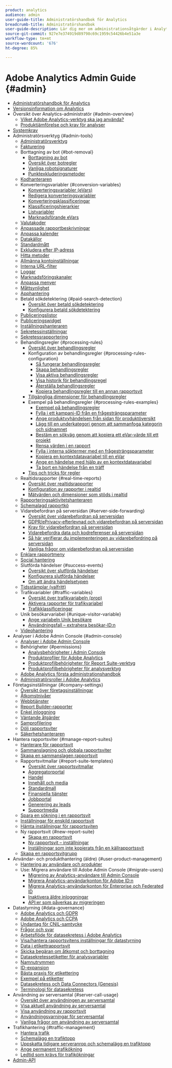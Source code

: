 ```yaml
---
product: analytics
audience: admin
user-guide-title: Administratörshandbok för Analytics
breadcrumb-title: Administratörshandbok
user-guide-description: Lär dig mer om administrationsåtgärder i Analytics, som att hantera användare och produkter i Experience Cloud Admin Console, konfigurera rapportsviter med mera.
source-git-commit: 927e7e374919d89798c69c1959c54426b4e51a3e
workflow-type: tm+mt
source-wordcount: '676'
ht-degree: 85%

---
```



# Adobe Analytics Admin Guide {#admin}

+ [Administratörshandbok för Analytics](home.md)
+ [Versionsinformation om Analytics](https://experienceleague.adobe.com/docs/analytics/release-notes/latest.html)
+ Översikt över Analytics-administratör {#admin-overview}
   + [Vilket Adobe Analytics-verktyg ska jag använda?](c-analytics-product-comparison/which-analytics-tool.md)
   + [Produktjämförelse och krav för analyser](c-analytics-product-comparison/analytics-product-comparison.md)
+ [Systemkrav](sys-reqs.md)
+ Administratörsverktyg {#admin-tools}
   + [Administratörsverktyg](admin/c-admin-tools.md)
   + [Fakturering](admin/billing-admin.md)
   + Borttagning av bot {#bot-removal}
      + [Borttagning av bot](admin/bot-removal/bot-removal.md)
      + [Översikt över botregler](admin/bot-removal/bot-rules.md)
      + [Vanliga robotsignaturer](admin/bot-removal/bot-signatures.md)
      + [Punktexkluderingsmetoder](admin/bot-removal/bot-exclusion-methods.md)
   + [Kodhanteraren](admin/code-manager-admin.md)
   + Konverteringsvariabler {#conversion-variables}
      + [Konverteringsvariabler (eVars)](admin/conversion-var-admin/conversion-var-admin.md)
      + [Redigera konverteringsvariabler](admin/conversion-var-admin/t-conversion-variables-admin.md)
      + [Konverteringsklassificeringar](admin/conversion-var-admin/conversion-classifications.md)
      + [Klassificeringshierarkier](admin/conversion-var-admin/classification-hierarchies.md)
      + [Listvariabler](admin/conversion-var-admin/list-var-admin.md)
      + [Marknadsförande eVars](admin/conversion-var-admin/merchandising-evars.md)
   + [Valutakoder](admin/currency.md)
   + [Anpassade rapportbeskrivningar](admin/custom-desc-admin.md)
   + [Anpassa kalender](admin/custom-calendar.md)
   + [Datakällor](admin/data-sources.md)
   + [Standardmått](admin/default-metrics.md)
   + [Exkludera efter IP-adress](admin/exclude-ip.md)
   + [Hitta metoder](admin/finding-methods.md)
   + [Allmänna kontoinställningar](admin/general-acct-settings-admin.md)
   + [Interna URL-filter](admin/internal-url-filter-admin.md)
   + [Loggar](admin/logs.md)
   + [Marknadsföringskanaler](admin/marketing-channels-admin.md)
   + [Anpassa menyer](admin/customize-menus.md)
   + [Måttsynlighet](admin/metric-visibility.md)
   + [Apphantering](admin/mobile-management.md)
   + Betald sökdetektering {#paid-search-detection}
      + [Översikt över betald sökdetektering](admin/paid-search-detection/paid-search-detection.md)
      + [Konfigurera betald sökdetektering](admin/paid-search-detection/t-paid-search-detection.md)
   + [Publiceringslistor](admin/publishing-list.md)
   + [Publiceringswidget](admin/publishing-widgets-admin.md)
   + [Inställningshanteraren](admin/preferences-manager.md)
   + [Sekretessinställningar](admin/privacy-settings.md)
   + [Sekretessrapportering](admin/privacy-reporting.md)
   + Behandlingsregler {#processing-rules}
      + [Översikt över behandlingsregler](admin/c-processing-rules/processing-rules.md)
      + Konfiguration av behandlingsregler {#processing-rules-configuration}
         + [Så fungerar behandlingsregler](admin/c-processing-rules/c-processing-rules-configuration/processing-rules-about.md)
         + [Skapa behandlingsregler](admin/c-processing-rules/c-processing-rules-configuration/t-processing-rules.md)
         + [Visa aktiva behandlingsregler](admin/c-processing-rules/c-processing-rules-configuration/t-processing-rules-view.md)
         + [Visa historik för behandlingsregel](admin/c-processing-rules/c-processing-rules-configuration/t-processing-rule-view-history.md)
         + [Återställa behandlingsregler](admin/c-processing-rules/c-processing-rules-configuration/t-processing-rules-restore.md)
         + [Kopiera behandlingsregler till en annan rapportsvit](admin/c-processing-rules/c-processing-rules-configuration/t-processing-rules-copy-to-rs.md)
      + [Tillgängliga dimensioner för behandlingsregler](admin/c-processing-rules/processing-rule-dimensions.md)
      + Exempel på behandlingsregler {#processing-rules-examples}
         + [Exempel på behandlingsregler](admin/c-processing-rules/processing-rules-examples/processing-rules-examples.md)
         + [Fylla i ett kampanj-ID från en frågesträngsparameter](admin/c-processing-rules/processing-rules-examples/processing-rules-populate-campaign-id.md)
         + [Ange produktvyhändelsen från sidan för produktöversikt](admin/c-processing-rules/processing-rules-examples/setting-the-product-view-event.md)
         + [Lägg till en underkategori genom att sammanfoga kategorin och sidnamnet](admin/c-processing-rules/processing-rules-examples/subcategory-concatenating.md)
         + [Bestäm en sökväg genom att kopiera ett eVar-värde till ett projekt](admin/c-processing-rules/processing-rules-examples/processing-rules-determining-path.md)
         + [Rensa värden i en rapport](admin/c-processing-rules/processing-rules-examples/clean-up-values-in-a-report.md)
         + [Fylla i interna söktermer med en frågesträngsparameter](admin/c-processing-rules/processing-rules-examples/processing-rules-populating-internal-search.md)
         + [Kopiera en kontextdatavariabel till en eVar](admin/c-processing-rules/processing-rules-examples/processing-rules-copy-context-data.md)
         + [Ange en händelse med hjälp av en kontextdatavariabel](admin/c-processing-rules/processing-rules-examples/processing-rules-copy-context-data-event.md)
         + [Ta bort en händelse från en träff](admin/c-processing-rules/processing-rules-examples/processing-rules-remove-event.md)
      + [Tips och tricks för regler](admin/c-processing-rules/processing-rules-tips.md)
   + Realtidsrapporter {#real-time-reports}
      + [Översikt över realtidsrapporter](admin/realtime/realtime.md)
      + [Konfiguration av rapporter i realtid](admin/realtime/t-realtime-admin.md)
      + [Mätvärden och dimensioner som stöds i realtid](admin/realtime/realtime-metrics.md)
   + [Rapporteringsaktivitetshanteraren](admin/reporting-activity.md)
   + [Schemalagd rapportkö](admin/scheduled-reports-admin.md)
   + Vidarebefordran på serversidan {#server-side-forwarding}
      + [Översikt över vidarebefordran på serversidan](admin/c-server-side-forwarding/ssf.md)
      + [GDPR/ePrivacy-efterlevnad och vidarebefordran på serversidan](admin/c-server-side-forwarding/ssf-gdpr.md)
      + [Krav för vidarebefordran på serversidan](admin/c-server-side-forwarding/ssf-requirements.md)
      + [Vidarebefordra data och kodreferenser på serversidan](admin/c-server-side-forwarding/ssf-reference.md)
      + [Så här verifierar du implementeringen av vidarebefordring på serversidan](admin/c-server-side-forwarding/ssf-verify.md)
      + [Vanliga frågor om vidarebefordran på serversidan](admin/c-server-side-forwarding/ssf-faq.md)
   + [Enklare rapportmeny](admin/t-simplified-menu.md)
   + [Social hantering](admin/social-management.md)
   + Slutförda händelser {#success-events}
      + [Översikt över slutförda händelser](admin/c-success-events/success-event.md)
      + [Konfigurera slutförda händelser](admin/c-success-events/t-success-events.md)
      + [Om att ändra händelsetypen](admin/c-success-events/event-type.md)
   + [Tidsstämplar (valfritt)](admin/timestamp-optional.md)
   + Trafikvariabler {#traffic-variables}
      + [Översikt över trafikvariabeln (prop)](admin/c-traffic-variables/traffic-var.md)
      + [Aktivera rapporter för trafikvariabel](admin/c-traffic-variables/t-traffic-variable.md)
      + [Trafikklassificeringar](admin/c-traffic-variables/traffic-classifications.md)
   + Unik besökarvariabel {#unique-visitor-variable}
      + [Ange variabeln Unik besökare](admin/unique-visitor-variable-admin/t-unique-visitor-variable.md)
      + [Användningsfall – extrahera besökar-ID:n](admin/unique-visitor-variable-admin/extract-visitorids-usecase.md)
   + [Videohantering](admin/video-management.md)
+ Analyser i Adobe Admin Console {#admin-console}
   + [Analyser i Adobe Admin Console](admin-console/home.md)
   + Behörigheter {#permissions}
      + [Analysbehörigheter i Admin Console](admin-console/permissions/summary-tables.md)
      + [Produktprofiler för Adobe Analytics](admin-console/permissions/product-profile.md)
      + [Produktprofilbehörigheter för Report Suite-verktyg](admin-console/permissions/report-suite-tools.md)
      + [Produktprofilbehörigheter för analysverktyg](admin-console/permissions/analytics-tools.md)
   + [Adobe Analytics första administrationshandbok](admin-console/first-admin-guide.md)
   + [Administratörsroller i Adobe Analytics](admin-console/admin-roles-in-analytics.md)
+ Företagsinställningar {#company-settings}
   + [Översikt över företagsinställningar](company/c-company-settings.md)
   + [Åtkomstnivåer](company/feature-access-levels.md)
   + [Webbtjänster](company/web-services-admin.md)
   + [Report Builder-rapporter](company/report-builder-reports-admin.md)
   + [Enkel inloggning](company/single-signon-admin.md)
   + [Väntande åtgärder](company/pending-actions-admin.md)
   + [Samprofilering](company/co-branding-admin.md)
   + [Dölj rapportsviter](company/c-hide-report-suites.md)
   + [Säkerhetshanteraren](company/security-manager.md)
+ Hantera rapportsviter {#manage-report-suites}
   + [Hanterare för rapportsvit](c-manage-report-suites/report-suites-admin.md)
   + [Sammanslagning och globala rapportsviter](c-manage-report-suites/rollup-report-suite.md)
   + [Skapa en sammanslagen rapportsvit](c-manage-report-suites/t-rollups.md)
   + Rapportsvitmallar {#report-suite-templates}
      + [Översikt över rapportsvitmallar](c-manage-report-suites/c-report-suite-templates/report-suite-templates.md)
      + [Aggregatorportal](c-manage-report-suites/c-report-suite-templates/aggregator-portal.md)
      + [Handel](c-manage-report-suites/c-report-suite-templates/commerce-admin.md)
      + [Innehåll och media](c-manage-report-suites/c-report-suite-templates/content-media.md)
      + [Standardmall](c-manage-report-suites/c-report-suite-templates/default-rs-template.md)
      + [Finansiella tjänster](c-manage-report-suites/c-report-suite-templates/financial-services.md)
      + [Jobbportal](c-manage-report-suites/c-report-suite-templates/job-portal.md)
      + [Generering av leads](c-manage-report-suites/c-report-suite-templates/lead-generation.md)
      + [Supportmedia](c-manage-report-suites/c-report-suite-templates/support-media.md)
   + [Spara en sökning i en rapportsvit](c-manage-report-suites/t-report-suite-saved-search.md)
   + [Inställningar för enskild rapportsvit](c-manage-report-suites/individual-rs-settings.md)
   + [Hämta inställningar för rapportsviten](c-manage-report-suites/t-download-rs-settings.md)
   + Ny rapportsvit {#new-report-suite}
      + [Skapa en rapportsvit](c-manage-report-suites/c-new-report-suite/t-create-a-report-suite.md)
      + [Ny rapportsvit – inställningar](c-manage-report-suites/c-new-report-suite/new-report-suite.md)
      + [Inställningar som inte kopierats från en källrapportssvit](c-manage-report-suites/c-new-report-suite/settings-not-copied-from-rs.md)
   + [Skapa en rapportsvitgrupp](c-manage-report-suites/t-create-rs-group.md)
+ Användar- och produkthantering (äldre) {#user-product-management}
   + [Hantering av användare och produkter](user-management2/user-management.md)
   + Use: Migrera användare till Adobe Admin Console {#migrate-users}
      + [Migrering av Analytics-användare till Admin Console](user-management2/user-migration/c-migration-tool.md)
      + [Migrera Analytics-användarkonton för Adobe ID:n](user-management2/user-migration/t-migrate-users.md)
      + [Migrera Analytics-användarkonton för Enterprise och Federated ID](user-management2/user-migration/migrate-enterprise.md)
      + [Inaktivera äldre inloggningar](user-management2/user-migration/t-disable-legacy-login.md)
      + [API:er som påverkas av migreringen](user-management2/user-migration/developer.md)
+ Datastyrning {#data-governance}
   + [Adobe Analytics och GDPR](c-data-governance/an-gdpr-overview.md)
   + [Adobe Analytics och CCPA](c-data-governance/an-ccpa-overview.md)
   + [Undantag för CNIL-samtycke](c-data-governance/cnil-consent-exemption.md)
   + [Frågor och svar](c-data-governance/gdpr-faq.md)
   + [Arbetsflöde för datasekretess i Adobe Analytics](c-data-governance/an-gdpr-workflow.md)
   + [Visa/hantera rapportsvitens inställningar för datastyrning](c-data-governance/gdpr-view-settings.md)
   + [Data i etikettrapportsvit](c-data-governance/gdpr-setup-reportsuite.md)
   + [Skicka begäran om åtkomst och borttagning](c-data-governance/gdpr-submit-access-delete.md)
   + [Datasekretessetiketter för analysvariabler](c-data-governance/gdpr-labels.md)
   + [Namnutrymmen](c-data-governance/gdpr-namespaces.md)
   + [ID-expansion](c-data-governance/gdpr-id-expansion.md)
   + [Bästa praxis för etikettering](c-data-governance/gdpr-analytics-ids.md)
   + [Exempel på etiketter](c-data-governance/gdpr-labeling-example.md)
   + [Datasekretess och Data Connectors (Genesis)](c-data-governance/data-connectors-gdpr.md)
   + [Terminologi för datasekretess](c-data-governance/gdpr-terminology.md)
+ Användning av serversamtal {#server-call-usage}
   + [Översikt över användningen av serversamtal](c-server-call-usage/overage-overview.md)
   + [Visa aktuell användning av serversamtal](c-server-call-usage/server-call-usage-dashboard.md)
   + [Visa användning av rapportsvit](c-server-call-usage/report-suite-usage.md)
   + [Användningsvarningar för serversamtal](c-server-call-usage/scu-alerts.md)
   + [Vanliga frågor om användning av serversamtal](c-server-call-usage/overage-faq.md)
+ Trafikhantering {#traffic-management}
   + [Hantera trafik](c-traffic-management/traffic-management.md)
   + [Schemalägg en trafiktopp](c-traffic-management/t-traffic-schedule-spike.md)
   + [Uppskatta tidigare serveranrop och schemalägg en trafiktopp](c-traffic-management/traffic-spike-estimate-past-server-calls.md)
   + [Ange permanent trafikökning](c-traffic-management/t-traffic-permanent.md)
   + [Ledtid som krävs för trafikökningar](c-traffic-management/traffic-lead-time.md)
+ [Admin-API](c-admin-api/c-admin-api.md)
